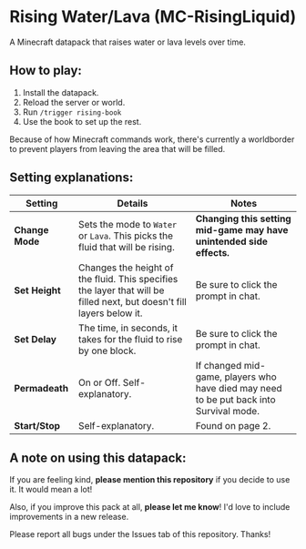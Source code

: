 # Rising Water/Lava (MC-RisingLiquid)
A Minecraft datapack that raises water or lava levels over time.

## How to play:
1. Install the datapack.
2. Reload the server or world.
3. Run `/trigger rising-book`
4. Use the book to set up the rest.

Because of how Minecraft commands work, there's currently a worldborder to prevent players from leaving the area that will be filled.

## Setting explanations:
| Setting         | Details     | Notes |
|-----------------|-------------|-------|
| **Change Mode** | Sets the mode to `Water` or `Lava`. This picks the fluid that will be rising. | **Changing this setting mid-game may have unintended side effects.** |
| **Set Height**  | Changes the height of the fluid. This specifies the layer that will be filled next, but doesn't fill layers below it. | Be sure to click the prompt in chat. |
| **Set Delay**   | The time, in seconds, it takes for the fluid to rise by one block. | Be sure to click the prompt in chat. |
| **Permadeath**  | On or Off. Self-explanatory. | If changed mid-game, players who have died may need to be put back into Survival mode. |
| **Start/Stop**  | Self-explanatory. | Found on page 2. |

## A note on using this datapack:

If you are feeling kind, **please mention this repository** if you decide to use it. It would mean a lot!

Also, if you improve this pack at all, **please let me know**! I'd love to include improvements in a new release.

Please report all bugs under the Issues tab of this repository. Thanks!